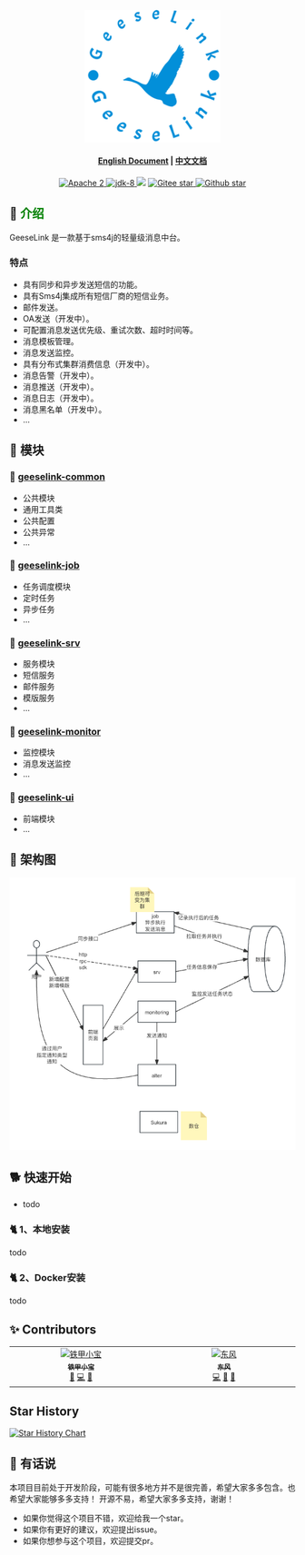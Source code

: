 <p align="center">
  <a href="todo">
     <img alt="geeselink" src="./doc/images/logo.png" width="240">
  </a>
</p>

<h4 align="center">
<a href="README_CN.md">English Document</a> | <a href="README_CN.md">中文文档</a>
</h4>

<p align="center">
    <a target="_blank" href="https://www.apache.org/licenses/LICENSE-2.0.txt">
		<img src="https://img.shields.io/:license-Apache2-blue.svg" alt="Apache 2" />
	</a>
    <a target="_blank" href="https://www.oracle.com/java/technologies/javase/javase-jdk8-downloads.html">
		<img src="https://img.shields.io/badge/JDK-8-green.svg" alt="jdk-8" />
	</a>
        <img src="https://img.shields.io/badge/SpringBoot-v2.x-blue">
    <a target="_blank" href='https://gitee.com/tiejia-xiaobao/geese-link'>
		<img src='https://gitee.com/tiejia-xiaobao/geese-link/badge/star.svg' alt='Gitee star'/>
	</a>
    <a target="_blank" href='https://github.com/TJxiaobao/GeeseLink'>
		<img src="https://img.shields.io/github/stars/TJxiaobao/GeeseLink.svg?logo=github" alt="Github star"/>
	</a>
</p>

## 🎡 <font color="green">介绍</font>
GeeseLink 是一款基于sms4j的轻量级消息中台。

### 特点
- 具有同步和异步发送短信的功能。
- 具有Sms4j集成所有短信厂商的短信业务。
- 邮件发送。
- OA发送（开发中）。
- 可配置消息发送优先级、重试次数、超时时间等。
- 消息模板管理。
- 消息发送监控。
- 具有分布式集群消费信息（开发中）。
- 消息告警（开发中）。
- 消息推送（开发中）。
- 消息日志（开发中）。
- 消息黑名单（开发中）。
- ...

## 🥐 模块

### 🍔 [geeselink-common](./geeselink-common)
- 公共模块
- 通用工具类
- 公共配置
- 公共异常
- ...

### 🍟 [geeselink-job](./geeselink-job)
- 任务调度模块
- 定时任务
- 异步任务
- ...

### 🍕 [geeselink-srv](./geeselink-srv)
- 服务模块
- 短信服务
- 邮件服务
- 模版服务
- ...

### 🍦 [geeselink-monitor](./geeselink-monitor)
- 监控模块
- 消息发送监控
- ...

### 🍨 [geeselink-ui](./geeselink-ui)
- 前端模块
- ...

## 🍹 架构图
![geeselink](./doc/images/system_architecture.png)

## 🐕 快速开始

- todo

### 🐈 1、本地安装
todo

### 🐈 2、Docker安装
todo


## ✨ Contributors

<table>
  <tbody>
    <tr>
      <td align="center" valign="top" width="14.28%"><a href="https://github.com/TJxiaobao"><img src="https://avatars.githubusercontent.com/u/85919258?v=4?s=100" width="100px;" alt="铁甲小宝"/><br /><sub><b>铁甲小宝</b></sub></a><br /><a href="https://github.com/GeeseLink/issues?q=author%3ATJxiaobao" title="Design">🎨</a> <a href="https://github.com/GeeseLink/commits?author=TJxiaobao" title="Code">💻</a> <a href="https://github.com/GeeseLink/commits?author=TJxiaobao" title="Documentation">📖</a></td>
        <td align="center" valign="top" width="14.28%"><a href="https://github.com/ZY945"><img src="https://avatars.githubusercontent.com/u/74083801?v=4?s=100" width="100px;" alt="东风"/><br /><sub><b>东风</b></sub></a><br /><a href="https://github.com/apache/hertzbeat/commits?author=ZY945" title="Code">💻</a> <a href="#design-ZY945" title="Design">🎨</a> <a href="https://github.com/apache/hertzbeat/commits?author=ZY945" title="Documentation">📖</a></td>
    </tr>
    </tbody>
</table>


## Star History

[![Star History Chart](https://api.star-history.com/svg?repos=geeselink&type=Date)](https://star-history.com/#geeselink&Date)


## 🍔 有话说
本项目目前处于开发阶段，可能有很多地方并不是很完善，希望大家多多包含。也希望大家能够多多支持！
开源不易，希望大家多多支持，谢谢！
- 如果你觉得这个项目不错，欢迎给我一个star。
- 如果你有更好的建议，欢迎提出issue。
- 如果你想参与这个项目，欢迎提交pr。